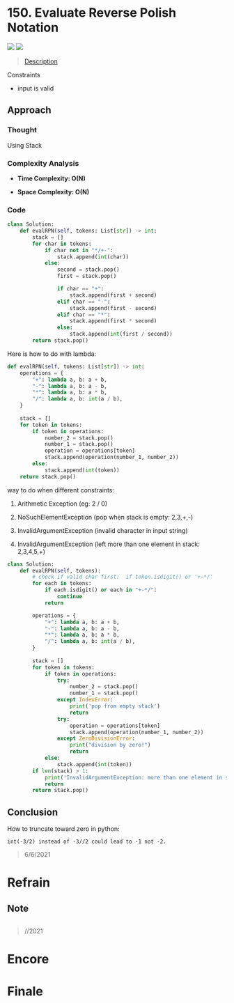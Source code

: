 # 150. Evaluate Reverse Polish Notation

![](https://img.shields.io/badge/Difficulty-Medium-%23f0ad4e)
![](https://img.shields.io/badge/topic-stack-critical)

> [Description](https://leetcode.com/problems/evaluate-reverse-polish-notation/)

Constraints

- input is valid

## Approach

### Thought

Using Stack

### Complexity Analysis

- **Time Complexity: O(N)**

- **Space Complexity: O(N)**

### Code

```python
class Solution:
    def evalRPN(self, tokens: List[str]) -> int:
        stack = []
        for char in tokens:
            if char not in "*/+-":
                stack.append(int(char))
            else:
                second = stack.pop()
                first = stack.pop()

                if char == "+":
                    stack.append(first + second)
                elif char == "-":
                    stack.append(first - second)
                elif char == "*":
                    stack.append(first * second)
                else:
                    stack.append(int(first / second))
        return stack.pop()
```

Here is how to do with lambda:

```python
def evalRPN(self, tokens: List[str]) -> int:
    operations = {
        "+": lambda a, b: a + b,
        "-": lambda a, b: a - b,
        "*": lambda a, b: a * b,
        "/": lambda a, b: int(a / b),
    }
    
    stack = []
    for token in tokens:
        if token in operations:
            number_2 = stack.pop()
            number_1 = stack.pop()
            operation = operations[token]
            stack.append(operation(number_1, number_2))
        else:
            stack.append(int(token))
    return stack.pop()
```

way to do when different constraints:

1. Arithmetic Exception (eg: 2 / 0) 

2. NoSuchElementException (pop when stack is empty: 2,3,+,-) 

3. InvalidArgumentException (invalid character in input string)

4. InvalidArgumentException (left more than one element in stack: 2,3,4,5,+)


```python
class Solution:
    def evalRPN(self, tokens):
        # check if valid char first:  if token.isdigit() or '+-*/'
        for each in tokens:
            if each.isdigit() or each in "+-*/":
                continue
            return

        operations = {
            "+": lambda a, b: a + b,
            "-": lambda a, b: a - b,
            "*": lambda a, b: a * b,
            "/": lambda a, b: int(a / b),
        }
        
        stack = []
        for token in tokens:
            if token in operations:
                try:
                    number_2 = stack.pop()
                    number_1 = stack.pop()
                except IndexError:
                    print('pop from empty stack')
                    return
                try:
                    operation = operations[token]
                    stack.append(operation(number_1, number_2))
                except ZeroDivisionError:
                    print("division by zero!")
                    return
            else:
                stack.append(int(token))
        if len(stack) > 1:
            print('InvalidArgumentException: more than one element in stack')
            return
        return stack.pop()
```

## Conclusion

How to truncate toward zero in python:

```
int(-3/2) instead of -3//2 could lead to -1 not -2.
```

> 6/6/2021

# Refrain

## Note

```python

```

> //2021

# Encore

# Finale

